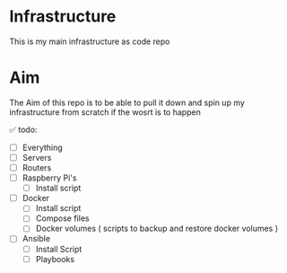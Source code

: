 # Infrastructure
This is my main infrastructure as code repo

# Aim

The Aim of this repo is to be able to pull it down and spin up my infrastructure from scratch if the wosrt is to happen


✅ todo:

- [ ] Everything
- [ ] Servers
- [ ] Routers
- [ ] Raspberry Pi's
  - [ ] Install script
- [ ] Docker 
  - [ ] Install script
  - [ ] Compose files
  - [ ] Docker volumes ( scripts to backup and restore docker volumes )
- [ ] Ansible
  - [ ] Install Script
  - [ ] Playbooks
